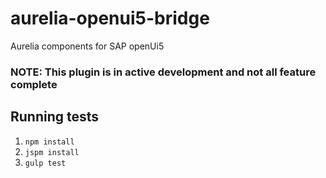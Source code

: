 # aurelia-openui5-bridge


Aurelia components for SAP openUi5

### NOTE: This plugin is in active development and not all feature complete



## Running tests
1. `npm install`
2. `jspm install`
3. `gulp test`
